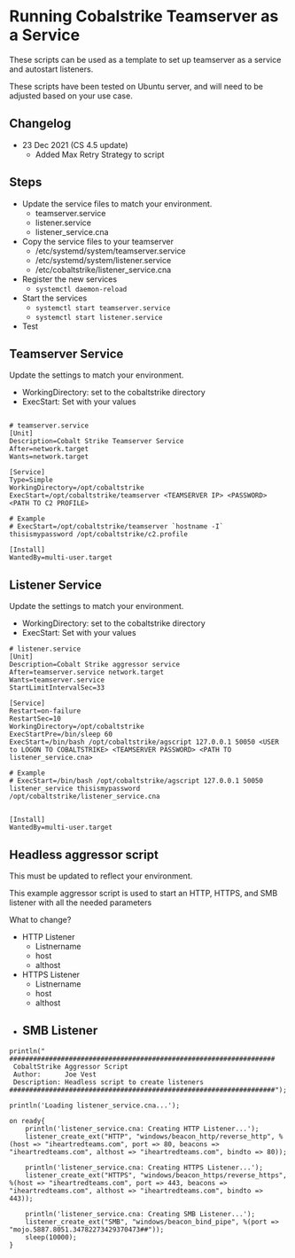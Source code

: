 # Running Cobalstrike Teamserver as a Service

These scripts can be used as a template to set up teamserver as a service and autostart listeners.

These scripts have been tested on Ubuntu server, and will need to be adjusted based on your use case.

## Changelog

- 23 Dec 2021 (CS 4.5 update)
  - Added Max Retry Strategy to script

## Steps

- Update the service files to match your environment.
  - teamserver.service
  - listener.service
  - listener_service.cna
- Copy the service files to your teamserver
  - /etc/systemd/system/teamserver.service
  - /etc/systemd/system/listener.service
  - /etc/cobaltstrike/listener_service.cna
- Register the new services
  - `systemctl daemon-reload`
- Start the services
  - `systemctl start teamserver.service`
  - `systemctl start listener.service`
- Test

## Teamserver Service

Update the settings to match your environment.

- WorkingDirectory: set to the cobaltstrike directory
- ExecStart: Set with your values

```

# teamserver.service
[Unit]
Description=Cobalt Strike Teamserver Service
After=network.target
Wants=network.target

[Service]
Type=Simple
WorkingDirectory=/opt/cobaltstrike
ExecStart=/opt/cobaltstrike/teamserver <TEAMSERVER IP> <PASSWORD> <PATH TO C2 PROFILE>

# Example
# ExecStart=/opt/cobaltstrike/teamserver `hostname -I` thisismypassword /opt/cobaltstrike/c2.profile

[Install]
WantedBy=multi-user.target

```

## Listener Service

Update the settings to match your environment.

- WorkingDirectory: set to the cobaltstrike directory
- ExecStart: Set with your values

```
# listener.service
[Unit]
Description=Cobalt Strike aggressor service
After=teamserver.service network.target
Wants=teamserver.service
StartLimitIntervalSec=33

[Service]
Restart=on-failure
RestartSec=10
WorkingDirectory=/opt/cobaltstrike
ExecStartPre=/bin/sleep 60
ExecStart=/bin/bash /opt/cobaltstrike/agscript 127.0.0.1 50050 <USER to LOGON TO COBALTSTRIKE> <TEAMSERVER PASSWORD> <PATH TO listener_service.cna>

# Example
# ExecStart=/bin/bash /opt/cobaltstrike/agscript 127.0.0.1 50050 listener_service thisismypassword /opt/cobaltstrike/listener_service.cna


[Install]
WantedBy=multi-user.target
```

## Headless aggressor script

This must be updated to reflect your environment. 

This example aggressor script is used to start an HTTP, HTTPS, and SMB listener with all the needed parameters

What to change?

- HTTP Listener
  - Listnername
  - host
  - althost
- HTTPS Listener
  - Listnername
  - host
  - althost
- SMB Listener
  - 


```
println("
###################################################################
 CobaltStrike Aggressor Script          
 Author:      Joe Vest
 Description: Headless script to create listeners
###################################################################");

println('Loading listener_service.cna...');

on ready{
    println('listener_service.cna: Creating HTTP Listener...');
	listener_create_ext("HTTP", "windows/beacon_http/reverse_http", %(host => "iheartredteams.com", port => 80, beacons => "iheartredteams.com", althost => "iheartredteams.com", bindto => 80));

    println('listener_service.cna: Creating HTTPS Listener...');
	listener_create_ext("HTTPS", "windows/beacon_https/reverse_https", %(host => "iheartredteams.com", port => 443, beacons => "iheartredteams.com", althost => "iheartredteams.com", bindto => 443));

    println('listener_service.cna: Creating SMB Listener...');
	listener_create_ext("SMB", "windows/beacon_bind_pipe", %(port => "mojo.5887.8051.34782273429370473##"));
	sleep(10000);
}
```
